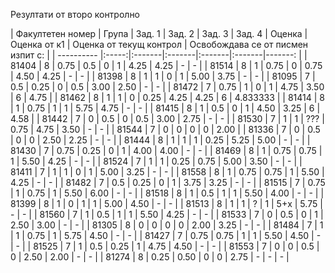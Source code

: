 Резултати от второ контролно

| Факултетен номер | Група | Зад. 1 | Зад. 2 | Зад. 3 | Зад. 4 | Оценка  | Оценка от к1 | Оценка от текущ контрол | Освобождава се от писмен изпит с: |
| ---------- |:-----:|:-------|:-------|:-------|:-------|-------: |
| 81404      | 8     | 0.75   | 0.5    | 0      | 1      | 4.25    | 4.25 | - | - |
| 81514      | 8     | 1      | 0.75   | 0      | 0.75   | 4.50    | 4.25 | - | - |
| 81398      | 8     | 1      | 1      | 0      | 1      | 5.00    | 3.75 | - | - |
| 81095      | 7     | 0.5    | 0.25   | 0      | 0.5    | 3.00    | 2.50 | - | - |
| 81472      | 7     | 0.75   | 1      | 0      | 1      | 4.75    | 3.50 | 6 | 4.75 | 
| 81462      | 8     | 1      | 1      | 0      | 0.25   | 4.25    | 4.25 | 6 | 4.833333 |
| 81414      | 8     | 1      | 0.75   | 1      | 1      | 5.75    | 4.75 | - | - |
| 81415      | 8     | 1      | 0.5    | 0      | 1      | 4.50    | 3.25 | 6 | 4.58 |
| 81442      | 7     | 0      | 0.5    | 0      | 0.5    | 3.00    | 2.75 | - | - |
| 81530      | 7     | 1      | 1      | ???    | 0.75   | 4.75    | 3.50 | - | - |
| 81544      | 7     | 0      | 0      | 0      | 0      | 2.00    |
| 81336      | 7     | 0      | 0.5    | 0      | 0      | 2.50    | 2.25 | - | - |
| 81444      | 8     | 1      | 1      | 1      | 0.25   | 5.25    | 5.00 | - | - |
| 81430      | 7     | 0.75   | 0.25   | 0      | 1      | 4.00    | 4.00 | - | - |
| 81469      | 8     | 1      | 0.75   | 0.75   | 1      | 5.50    | 4.25 | - | - |
| 81524      | 7     | 1      | 1      | 0.25   | 0.75   | 5.00    | 3.50 | - | - |
| 81411      | 7     | 1      | 1      | 0      | 1      | 5.00    | 3.25 | - | - |
| 81558      | 8     | 1      | 0.75   | 0.75   | 1      | 5.50    | 4.25 | - | - |
| 81482      | 7     | 0.5    | 0.25   | 0      | 1      | 3.75    | 3.25 | - | - |
| 81515      | 7     | 0.75   | 1      | 0.75   | 1      | 5.50    | 6.00 | - | - |
| 81518      | 8     | 1      | 0.5    | 1      | 1      | 5.50    | 4.00 | - | - |
| 81399      | 8     | 1      | 0      | 1      | 1      | 5.00    | 4.50 | - | - |
| 81513      | 8     | 1      | 1      | ?      | 1      | 5+x     | 5.75 | - | - |
| 81560      | 7     | 1      | 0.5    | 1      | 1      | 5.50    | 4.25 | - | - |
| 81533      | 7     | 0      | 0.5    | 0      | 1      | 2.50    | 3.00 | - | - |
| 81305      | 8     | 0      | 0      | 0      | 0      | 2.00    | 3.25 | - | - |
| 81484      | 7     | 1      | 1      | 0.75   | 1      | 5.75    | 4.50 | - | - |
| 81427      | 7     | 0.75   | 0.75   | 1      | 1      | 5.50    | 4.50 | - | - |
| 81525      | 7     | 1      | 0.5    | 0.25   | 1      | 4.75    | 4.50 | - | - |
| 81553      | 7     | 0      | 0      | 0.5    | 0      | 2.50    | 2.00 | - | - |
| 81274      | 8     | 0.25   | 0.50   | 0      | 0      | 2.75    | -    | - | - |
